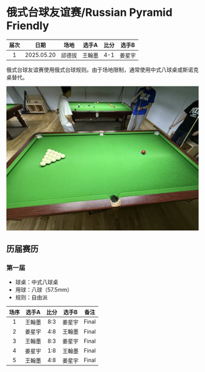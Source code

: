 # 俄式台球友谊赛/Russian Pyramid Friendly

| 届次 | 日期        |  场地  | 选手A  | 比分  | 选手B  |
| :--: | :--------: | :---:  | :---: | :---: | :---: |
| 1    | 2025.05.20 | 邱德拔 | 王翰墨 |  4-1  | 姜星宇 |

俄式台球友谊赛使用俄式台球规则。由于场地限制，通常使用中式八球桌或斯诺克桌替代。

![](./img/russian_pyramid_friendly.jpg)

## 历届赛历

### 第一届

- 球桌：中式八球桌
- 用球：八球（57.5mm）
- 规则：自由派

| 场序 | 选手A  | 比分 | 选手B  | 备注  |
| :--: | :----: | :-: | :---: | :---: |
| 1    | 王翰墨 | 8:3 | 姜星宇 | Final |
| 2    | 姜星宇 | 4:8 | 王翰墨 | Final |
| 3    | 王翰墨 | 8:3 | 姜星宇 | Final |
| 4    | 姜星宇 | 1:8 | 王翰墨 | Final |
| 5    | 王翰墨 | 4:8 | 姜星宇 | Final |
